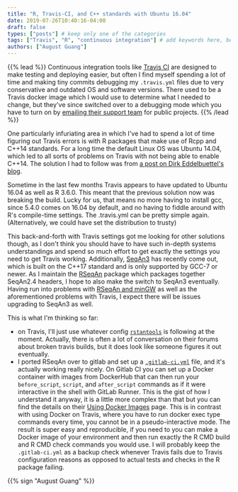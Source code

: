 ```yaml
---
title: "R, Travis-CI, and C++ standards with Ubuntu 16.04"
date: 2019-07-26T10:40:16-04:00
draft: false
types: ["posts"] # keep only one of the categories
tags: ["Travis", "R", "continuous integration"] # add keywords here, be consistent with other posts.
authors: ["August Guang"]
---
```


{{% lead %}}
Continuous integration tools like [Travis CI](https://travis-ci.org/) are designed to make testing and deploying easier, but often I find myself spending a lot of time and making tiny commits debugging my `.travis.yml` files due to very conservative and outdated OS and software versions. There used to be a Travis docker image which I would use to determine what I needed to change, but they've since switched over to a debugging mode which you have to turn on by [emailing their support team](https://docs.travis-ci.com/user/running-build-in-debug-mode/) for public projects.
{{% /lead %}}

One particularly infuriating area in which I've had to spend a lot of time figuring out Travis errors is with R packages that make use of Rcpp and C++14 standards. For a long time the default Linux OS was Ubuntu 14.04, which led to all sorts of problems on Travis with not being able to enable C++14. The solution I had to follow was from [a post on Dirk Eddelbuettel's blog](http://dirk.eddelbuettel.com/blog/2017/06/13/).

Sometime in the last few months Travis appears to have updated to Ubuntu 16.04 as well as R 3.6.0. This meant that the previous solution now was breaking the build. Lucky for us, that means no more having to install gcc, since 5.4.0 comes on 16.04 by default, and no having to fiddle around with R's compile-time settings. The .travis.yml can be pretty simple again. (Alternatively, we could have set the distribution to trusty)

This back-and-forth with Travis settings got me looking for other solutions though, as I don't think you should have to have such in-depth systems understandings and spend so much effort to get exactly the settings you need to get Travis working. Additionally, [SeqAn3](http://www.seqan.de/announcing-seqan3/) has recently come out, which is built on the C++17 standard and is only supported by GCC-7 or newer. As I maintain the [RSeqAn](https://compbiocore.github.io/RSeqAn/) package which packages together SeqAn2.4 headers, I hope to also make the switch to SeqAn3 eventually. Having run into problems with [RSeqAn and minGW](https://www.augustguang.com/search-terms-mingw/) as well as the aforementioned problems with Travis, I expect there will be issues upgrading to SeqAn3 as well.

This is what I'm thinking so far:

 * on Travis, I'll just use whatever config [`rstantools`](https://travis-ci.org/stan-dev/rstantools) is following at the moment. Actually, there is often a lot of conversation on their forums about broken travis builds, but it does look like someone figures it out eventually.
 * I ported RSeqAn over to gitlab and set up a [`.gitlab-ci.yml`](https://gitlab.com/aguang/RSeqAn/blob/master/.gitlab-ci.yml) file, and it's actually working really nicely. On Gitlab CI you can set up a Docker container with images from DockerHub that can then run your `before_script`, `script`, and `after_script` commands as if it were interactive in the shell with GitLab Runner. This is the gist of how I understand it anyway, it is a little more complex than that but you can find the details on their [Using Docker Images](https://docs.gitlab.com/ee/ci/docker/using_docker_images.html) page. This is in contrast with using Docker on Travis, where you have to run docker exec type commands every time, you cannot be in a pseudo-interactive mode. The result is super easy and reproducible, if you need to you can make a Docker image of your environment and then run exactly the R CMD build and R CMD check commands you would use. I will probably keep the `.gitlab-ci.yml` as a backup check whenever Travis fails due to Travis configuration reasons as opposed to actual tests and checks in the R package failing.

{{% sign "August Guang" %}}
